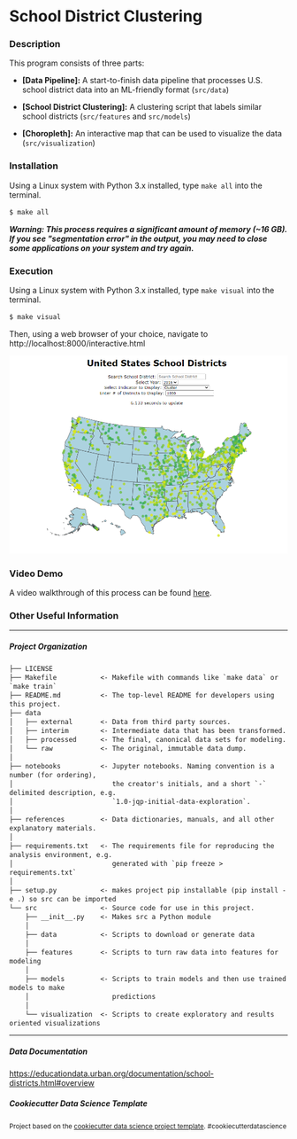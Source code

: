 # School District Clustering

### Description

This program consists of three parts:

* **[Data Pipeline]:** A start-to-finish data pipeline that processes U.S. school district data into an ML-friendly format (`src/data`)

* **[School District Clustering]:** A clustering script that labels similar school districts (`src/features` and `src/models`)

* **[Choropleth]:** An interactive map that can be used to visualize the data (`src/visualization`)


### Installation

Using a Linux system with Python 3.x installed, type `make all` into the terminal.

```bash
$ make all
```

***Warning: This process requires a significant amount of memory (~16 GB). If you see "segmentation error" in the output, you may need to close some applications on your system and try again.***

### Execution

Using a Linux system with Python 3.x installed, type `make visual` into the terminal.

```bash
$ make visual
```

Then, using a web browser of your choice, navigate to http://localhost:8000/interactive.html

![Visual of Web App](references/map.PNG)


### Video Demo

A video walkthrough of this process can be found [here](https://youtu.be/RAWda3Gr9kk).


### Other Useful Information

--------
##### Project Organization

    ├── LICENSE
    ├── Makefile           <- Makefile with commands like `make data` or `make train`
    ├── README.md          <- The top-level README for developers using this project.
    ├── data
    │   ├── external       <- Data from third party sources.
    │   ├── interim        <- Intermediate data that has been transformed.
    │   ├── processed      <- The final, canonical data sets for modeling.
    │   └── raw            <- The original, immutable data dump.
    │
    ├── notebooks          <- Jupyter notebooks. Naming convention is a number (for ordering),
    │                         the creator's initials, and a short `-` delimited description, e.g.
    │                         `1.0-jqp-initial-data-exploration`.
    │
    ├── references         <- Data dictionaries, manuals, and all other explanatory materials.
    │
    ├── requirements.txt   <- The requirements file for reproducing the analysis environment, e.g.
    │                         generated with `pip freeze > requirements.txt`
    │
    ├── setup.py           <- makes project pip installable (pip install -e .) so src can be imported
    └── src                <- Source code for use in this project.
        ├── __init__.py    <- Makes src a Python module
        │
        ├── data           <- Scripts to download or generate data
        │
        ├── features       <- Scripts to turn raw data into features for modeling
        │
        ├── models         <- Scripts to train models and then use trained models to make
        │                     predictions
        │
        └── visualization  <- Scripts to create exploratory and results oriented visualizations


--------


##### Data Documentation

https://educationdata.urban.org/documentation/school-districts.html#overview


##### Cookiecutter Data Science Template

<p><small>Project based on the <a target="_blank" href="https://drivendata.github.io/cookiecutter-data-science/">cookiecutter data science project template</a>. #cookiecutterdatascience</small></p>
